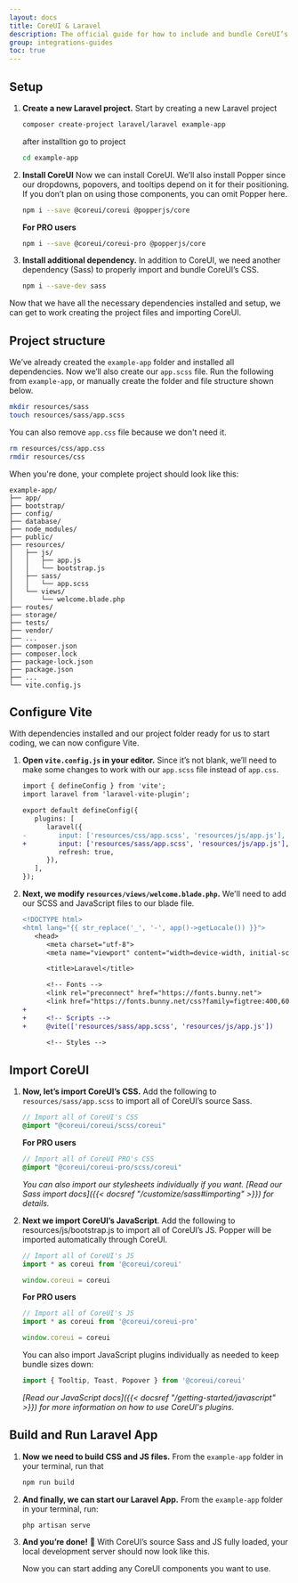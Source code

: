 ```yaml
---
layout: docs
title: CoreUI & Laravel
description: The official guide for how to include and bundle CoreUI’s CSS and JavaScript in your Laravel project.
group: integrations-guides
toc: true
---
```



## Setup 

1. **Create a new Laravel project.** Start by creating a new Laravel project

   ```sh
   composer create-project laravel/laravel example-app
   ```

   after installtion go to project

   ```sh
   cd example-app
   ```

2. **Install CoreUI** Now we can install CoreUI. We’ll also install Popper since our dropdowns, popovers, and tooltips depend on it for their positioning. If you don’t plan on using those components, you can omit Popper here.

   ```sh
   npm i --save @coreui/coreui @popperjs/core
   ```

   **For PRO users**

   ```sh
   npm i --save @coreui/coreui-pro @popperjs/core
   ```

3. **Install additional dependency.** In addition to CoreUI, we need another dependency (Sass) to properly import and bundle CoreUI’s CSS.

   ```sh
   npm i --save-dev sass
   ```

Now that we have all the necessary dependencies installed and setup, we can get to work creating the project files and importing CoreUI.

## Project structure

We’ve already created the `example-app` folder and installed all dependencies. Now we’ll also create our `app.scss` file. Run the following from `example-app`, or manually create the folder and file structure shown below.

```sh
mkdir resources/sass
touch resources/sass/app.scss
```

You can also remove `app.css` file because we don't need it.

```sh
rm resources/css/app.css
rmdir resources/css
```

When you're done, your complete project should look like this:

```text
example-app/
├── app/
├── bootstrap/
├── config/
├── database/
├── node_modules/
├── public/
├── resources/
│   ├── js/
│   │   ├── app.js
│   │   └── bootstrap.js
│   ├── sass/
│   │   └── app.scss
│   └── views/
│       └── welcome.blade.php
├── routes/
├── storage/
├── tests/
├── vendor/
├── ...
├── composer.json
├── composer.lock
├── package-lock.json
├── package.json
├── ...
└── vite.config.js
```


## Configure Vite

With dependencies installed and our project folder ready for us to start coding, we can now configure Vite.

1. **Open `vite.config.js` in your editor.** Since it’s not blank, we’ll need to make some changes to work with our `app.scss` file instead of `app.css`.

   ```diff
   import { defineConfig } from 'vite';
   import laravel from 'laravel-vite-plugin';

   export default defineConfig({
      plugins: [
         laravel({
   -        input: ['resources/css/app.scss', 'resources/js/app.js'],
   +        input: ['resources/sass/app.scss', 'resources/js/app.js'],
            refresh: true,
         }),
      ],
   });
   ```

2. **Next, we modify `resources/views/welcome.blade.php`.** We'll need to add our SCSS and JavaScript files to our blade file.

   ```diff
   <!DOCTYPE html>
   <html lang="{{ str_replace('_', '-', app()->getLocale()) }}">
      <head>
         <meta charset="utf-8">
         <meta name="viewport" content="width=device-width, initial-scale=1">

         <title>Laravel</title>

         <!-- Fonts -->
         <link rel="preconnect" href="https://fonts.bunny.net">
         <link href="https://fonts.bunny.net/css?family=figtree:400,600&display=swap" rel="stylesheet" />
   +
   +     <!-- Scripts -->
   +     @vite(['resources/sass/app.scss', 'resources/js/app.js'])

         <!-- Styles -->
   ```

## Import CoreUI

1. **Now, let’s import CoreUI’s CSS.** Add the following to `resources/sass/app.scss` to import all of CoreUI’s source Sass.

   ```scss
   // Import all of CoreUI's CSS
   @import "@coreui/coreui/scss/coreui"
   ```

   **For PRO users**

   ```scss
   // Import all of CoreUI PRO's CSS
   @import "@coreui/coreui-pro/scss/coreui"
   ```

   *You can also import our stylesheets individually if you want. [Read our Sass import docs]({{< docsref "/customize/sass#importing" >}}) for details.*

2. **Next we import CoreUI’s JavaScript**. Add the following to resources/js/bootstrap.js to import all of CoreUI’s JS. Popper will be imported automatically through CoreUI.
   <!-- eslint-skip -->
   ```js
   // Import all of CoreUI's JS
   import * as coreui from '@coreui/coreui'

   window.coreui = coreui
   ```

   **For PRO users**
   <!-- eslint-skip -->
   ```js
   // Import all of CoreUI's JS
   import * as coreui from '@coreui/coreui-pro'

   window.coreui = coreui
   ```

   You can also import JavaScript plugins individually as needed to keep bundle sizes down:
   <!-- eslint-skip -->
   ```js
   import { Tooltip, Toast, Popover } from '@coreui/coreui'
   ```

   *[Read our JavaScript docs]({{< docsref "/getting-started/javascript" >}}) for more information on how to use CoreUI's plugins.*

## Build and Run Laravel App

1. **Now we need to build CSS and JS files.** From the `example-app` folder in your terminal, run that 

   ```sh
   npm run build
   ```

2. **And finally, we can start our Laravel App.** From the `example-app` folder in your terminal, run:

   ```sh
   php artisan serve	
   ```

3. **And you’re done!** 🎉 With CoreUI’s source Sass and JS fully loaded, your local development server should now look like this.

   Now you can start adding any CoreUI components you want to use.